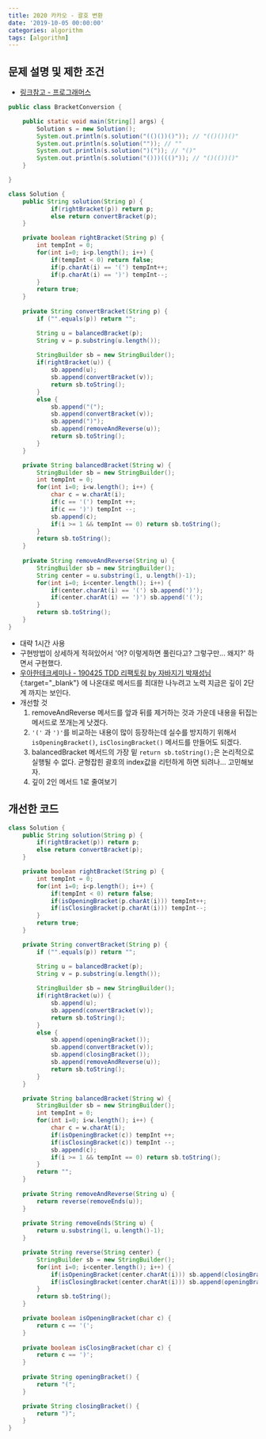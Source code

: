 ```yaml
---
title: 2020 카카오 - 괄호 변환
date: '2019-10-05 00:00:00'
categories: algorithm
tags: [algorithm]
---
```


## 문제 설명 및 제한 조건

* <a href="https://programmers.co.kr/learn/courses/30/lessons/60058?language=java" target="_blank">링크참고 - 프로그래머스</a>

```java
public class BracketConversion {

	public static void main(String[] args) {
		Solution s = new Solution();
		System.out.println(s.solution("(()())()")); // "(()())()"
		System.out.println(s.solution("")); // ""
		System.out.println(s.solution(")(")); // "()"
		System.out.println(s.solution("()))((()")); // "()(())()"
	}

}

class Solution {
	public String solution(String p) {
			if(rightBracket(p)) return p;
			else return convertBracket(p);
	}

	private boolean rightBracket(String p) {
		int tempInt = 0;
		for(int i=0; i<p.length(); i++) {
			if(tempInt < 0) return false;
			if(p.charAt(i) == '(') tempInt++;
			if(p.charAt(i) == ')') tempInt--;
		}
		return true;
	}
	
	private String convertBracket(String p) {
		if ("".equals(p)) return "";

		String u = balancedBracket(p);
		String v = p.substring(u.length());
		
		StringBuilder sb = new StringBuilder();
		if(rightBracket(u)) {
			sb.append(u);
			sb.append(convertBracket(v));
			return sb.toString();
		}
		else {
			sb.append("(");
			sb.append(convertBracket(v));
			sb.append(")");
			sb.append(removeAndReverse(u));
			return sb.toString();
		}
	}

	private String balancedBracket(String w) {
		StringBuilder sb = new StringBuilder();
		int tempInt = 0;
		for(int i=0; i<w.length(); i++) {
			char c = w.charAt(i);
			if(c == '(') tempInt ++;
			if(c == ')') tempInt --;
			sb.append(c);
			if(i >= 1 && tempInt == 0) return sb.toString();
		}
		return sb.toString();
	}
	
	private String removeAndReverse(String u) {
		StringBuilder sb = new StringBuilder();
		String center = u.substring(1, u.length()-1);
		for(int i=0; i<center.length(); i++) {
			if(center.charAt(i) == '(') sb.append(')');
			if(center.charAt(i) == ')') sb.append('(');
		}
		return sb.toString();
	}
}
```

* 대략 1시간 사용
* 구현방법이 상세하게 적혀있어서 '어? 이렇게하면 풀린다고? 그렇구만... 왜지?' 하면서 구현했다.
* [우아한테크세미나 - 190425 TDD 리팩토링 by 자바지기 박재성님
](https://www.youtube.com/watch?v=bIeqAlmNRrA&t=2003s){:target="_blank"} 에 나온대로 메서드를 최대한 나누려고 노력 지금은 깊이 2단계 까지는 보인다.
* 개선할 것
  1. removeAndReverse 메서드를 앞과 뒤를 제거하는 것과 가운데 내용을 뒤집는 메서드로 쪼개는게 낫겠다.
  2. `'('` 과 `')'`를 비교하는 내용이 많이 등장하는데 실수를 방지하기 위해서 `isOpeningBracket()`, `isClosingBracket()` 메서드를 만들어도 되겠다.
  3. balancedBracket 메서드의 가장 밑 `return sb.toString();`은 논리적으로 실행될 수 없다. 균형잡힌 괄호의 index값을 리턴하게 하면 되려나... 고민해보자.
  4. 깊이 2인 메서드 1로 줄여보기

## 개선한 코드

```java
class Solution {
    public String solution(String p) {
        if(rightBracket(p)) return p;
        else return convertBracket(p);
    }

	private boolean rightBracket(String p) {
		int tempInt = 0;
		for(int i=0; i<p.length(); i++) {
			if(tempInt < 0) return false;
			if(isOpeningBracket(p.charAt(i))) tempInt++;
			if(isClosingBracket(p.charAt(i))) tempInt--;
		}
		return true;
	}

	private String convertBracket(String p) {
		if ("".equals(p)) return "";

		String u = balancedBracket(p);
		String v = p.substring(u.length());
		
		StringBuilder sb = new StringBuilder();
		if(rightBracket(u)) {
			sb.append(u);
			sb.append(convertBracket(v));
			return sb.toString();
		}
		else {
			sb.append(openingBracket());
			sb.append(convertBracket(v));
			sb.append(closingBracket());
			sb.append(removeAndReverse(u));
			return sb.toString();
		}
	}

	private String balancedBracket(String w) {
		StringBuilder sb = new StringBuilder();
		int tempInt = 0;
		for(int i=0; i<w.length(); i++) {
			char c = w.charAt(i);
			if(isOpeningBracket(c)) tempInt ++;
			if(isClosingBracket(c)) tempInt --;
			sb.append(c);
			if(i >= 1 && tempInt == 0) return sb.toString();
		}
		return "";
	}
	
	private String removeAndReverse(String u) {
		return reverse(removeEnds(u));
	}
	
	private String removeEnds(String u) {
		return u.substring(1, u.length()-1);
	}

	private String reverse(String center) {
		StringBuilder sb = new StringBuilder();
		for(int i=0; i<center.length(); i++) {
			if(isOpeningBracket(center.charAt(i))) sb.append(closingBracket());
			if(isClosingBracket(center.charAt(i))) sb.append(openingBracket());
		}
		return sb.toString();
	}

	private boolean isOpeningBracket(char c) {
		return c == '(';
	}
	
	private boolean isClosingBracket(char c) {
		return c == ')';
	}
	
	private String openingBracket() {
		return "(";
	}

	private String closingBracket() {
		return ")";
	}
}
```
